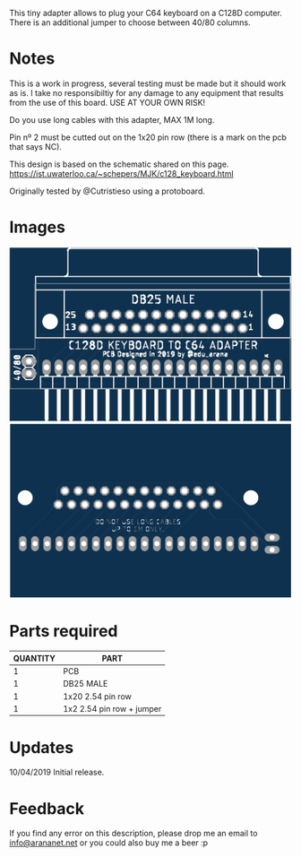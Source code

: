 This tiny adapter allows to plug your C64 keyboard on a C128D computer. There is an additional jumper to choose between 40/80 columns.

# Notes

This is a work in progress, several testing must be made but it should work as is. I take no responsibiltiy for any damage to any equipment that results from the use of this board. USE AT YOUR OWN RISK!

Do you use long cables with this adapter, MAX 1M long.

Pin nº 2 must be cutted out on the 1x20 pin row (there is a mark on the pcb that says NC).

This design is based on the schematic shared on this page. https://ist.uwaterloo.ca/~schepers/MJK/c128_keyboard.html

Originally tested by @Cutristieso using a protoboard.

# Images

<img src="https://github.com/arananet/C128D-to-C64-KB/blob/master/img/top.png?raw=true" width="700"/>
<img src="https://github.com/arananet/C128D-to-C64-KB/blob/master/img/bottom.png?raw=true" width="700"/>

# Parts required

| QUANTITY      | PART                      |
| ------------- | -------------             |
| 1             | PCB                       |
| 1             | DB25 MALE                 |
| 1             | 1x20 2.54 pin row         |
| 1             | 1x2 2.54 pin row + jumper |

# Updates
10/04/2019 Initial release.

# Feedback
If you find any error on this description, please drop me an email to info@arananet.net or you could also buy me a beer :p
